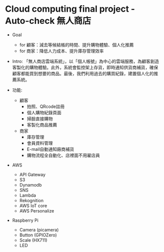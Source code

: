 # Cloud computing final project - Auto-check 無人商店

* Goal
  * for 顧客：減去等候結帳的時間、提升購物體驗、個人化推薦
  * for 商家：降低人力成本、提升庫存管理效率
 
* Intro: 「無人商店雲端系統」，以「個人帳號」為中心的雲端服務，為顧客創造客製化的購物體驗。此外，系統會監控架上存貨，即時通知供貨商補貨，確保顧客都能買到想要的商品。最後，我們利用過去的購買紀錄，建置個人化的推薦系統。

* 功能:
   *  顧客
      *  拍照、QRcode註冊
      *  個人購物紀錄頁面
      *  掃臉直接購物
      *  客製化商品推薦
  *  商家
      *   庫存管理
      *   會員資料管理
      *   E-mail自動通知廠商補貨
      *   購物流程全自動化、店裡面不用雇店員

*  AWS
   *  API Gateway
   *  S3
   *  Dynamodb
   *  SNS
   *  Lambda
   *  Rekognition
   *  AWS IoT core  
   *  AWS Personalize
 
*  Raspberry Pi
    *   Camera (picamera)
    *   Button (GPIOZero)
    *   Scale (HX711)
    *   LED    

